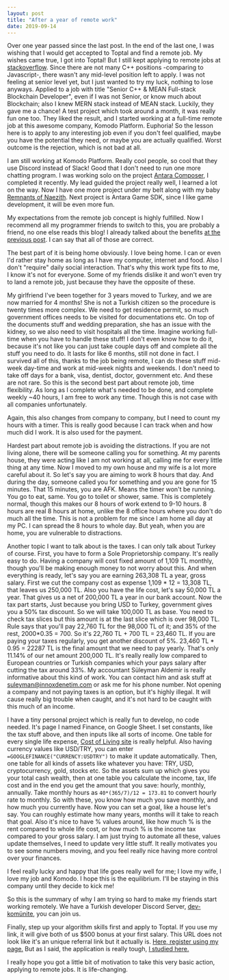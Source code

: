 ```yaml
---
layout: post
title: "After a year of remote work"
date: 2019-09-14
---
```


Over one year passed since the last post. In the end of the last one, I was wishing that I would get accepted to Toptal and find a remote job. My wishes came true, I got into Toptal! But I still kept applying to remote jobs at [stackoverflow](https://stackoverflow.com/jobs?r=true). Since there are not many C++ positions -comparing to Javascript-, there wasn't any mid-level position left to apply. I was not feeling at senior level yet, but I just wanted to try my luck, nothing to lose anyways. Applied to a job with title "Senior C++ & MEAN Full-stack Blockchain Developer", even if I was not Senior, or know much about Blockchain; also I knew MERN stack instead of MEAN stack. Luckily, they gave me a chance! A test project which took around a month, it was really fun one too. They liked the result, and I started working at a full-time remote job at this awesome company, Komodo Platform. Euphoria! So the lesson here is to apply to any interesting job even if you don't feel qualified, maybe you have the potential they need, or maybe you are actually qualified. Worst outcome is the rejection, which is not bad at all.

I am still working at Komodo Platform. Really cool people, so cool that they use Discord instead of Slack! Good that I don't need to run one more chatting program. I was working solo on the project [Antara Composer](https://composer.kmd.io), I completed it recently. My lead guided the project really well, I learned a lot on the way. Now I have one more project under my belt along with my baby [Remnants of Naezith](https://naezith.com). Next project is Antara Game SDK, since I like game development, it will be even more fun. 

My expectations from the remote job concept is highly fulfilled. Now I recommend all my programmer friends to switch to this, you are probably a friend, no one else reads this blog! I already talked about the benefits [at the previous post](https://blog.naezith.com/2018/09/life-and-remote-work). I can say that all of those are correct. 

The best part of it is being home obviously. I love being home. I can or even I'd rather stay home as long as I have my computer, internet and food. Also I don't "require" daily social interaction. That's why this work type fits to me, I know it's not for everyone. Some of my friends dislike it and won't even try to land a remote job, just because they have the opposite of these. 

My girlfriend I've been together for 3 years moved to Turkey, and we are now married for 4 months! She is not a Turkish citizen so the procedure is twenty times more complex. We need to get residence permit, so much government offices needs to be visited for documentations etc. On top of the documents stuff and wedding preparation, she has an issue with the kidney, so we also need to visit hospitals all the time. Imagine working full-time when you have to handle these stuff! I don't even know how to do it, because it's not like you can just take couple days off and complete all the stuff you need to do. It lasts for like 6 months, still not done in fact. I survived all of this, thanks to the job being remote, I can do these stuff mid-week day-time and work at mid-week nights and weekends. I don't need to take off days for a bank, visa, dentist, doctor, government etc. And these are not rare. So this is the second best part about remote job, time flexibility. As long as I complete what's needed to be done, and complete weekly ~40 hours, I am free to work any time. Though this is not case with all companies unfortunately.

Again, this also changes from company to company, but I need to count my hours with a timer. This is really good because I can track when and how much did I work. It is also used for the payment.

Hardest part about remote job is avoiding the distractions. If you are not living alone, there will be someone calling you for something. At my parents house, they were acting like I am not working at all, calling me for every little thing at any time. Now I moved to my own house and my wife is a lot more careful about it. So let's say you are aiming to work 8 hours that day. And during the day, someone called you for something and you are gone for 15 minutes. That 15 minutes, you are AFK. Means the timer won't be running. You go to eat, same. You go to toilet or shower, same. This is completely normal, though this makes our 8 hours of work extend to 9-10 hours. 8 hours are real 8 hours at home, unlike the 8 office hours where you don't do much all the time. This is not a problem for me since I am home all day at my PC. I can spread the 8 hours to whole day. But yeah, when you are home, you are vulnerable to distractions.

Another topic I want to talk about is the taxes. I can only talk about Turkey of course. First, you have to form a Sole Proprietorship company. It's really easy to do. Having a company will cost fixed amount of 1,109 TL monthly, though you'll be making enough money to not worry about this. And when everything is ready, let's say you are earning 263,308 TL a year, gross salary. First we cut the company cost as expense 1,109 * 12 = 13,308 TL, that leaves us 250,000 TL. Also you have the life cost, let's say 50,000 TL a year. That gives us a net of 200,000 TL a year in our bank account. Now the tax part starts, Just because you bring USD to Turkey, government gives you a 50% tax discount. So we will take 100,000 TL as base. You need to check tax slices but this amount is at the last slice which is over 98,000 TL. Rule says that you'll pay 22,760 TL for the 98,000 TL of it; and 35% of the rest, 2000*0.35 = 700. So it's 22,760 TL + 700 TL = 23,460 TL. If you are paying your taxes regularly, you get another discount of 5%. 23,460 TL * 0.95 = 22287 TL is the final amount that we need to pay yearly. That's only 11.14% of our net amount 200,000 TL. It's really really low compared to European countries or Turkish companies which your pays salary after cutting the tax around 33%. My accountant Süleyman Aldemir is really informative about this kind of work. You can contact him and ask stuff at suleyman@innoxdenetim.com or ask me for his phone number. Not opening a company and not paying taxes is an option, but it's highly illegal. It will cause really big trouble when caught, and it's not hard to be caught with this much of an income.

I have a tiny personal project which is really fun to develop, no code needed. It's page I named Finance, on Google Sheet. I set constants, like the tax stuff above, and then inputs like all sorts of income. One table for every single life expense, [Cost of Living site](https://www.numbeo.com/cost-of-living/) is really helpful. Also having currency values like USD/TRY, you can enter `=GOOGLEFINANCE("CURRENCY:USDTRY")` to make it update automatically. Then, one table for all kinds of assets like whatever you have: TRY, USD, cryptocurrency, gold, stocks etc. So the assets sum up which gives you your total cash wealth, then at one table you calculate the income, tax, life cost and in the end you get the amount that you save: hourly, monthly, annually. Take monthly hours as `40*(365/7)/12 = 173.81` to convert hourly rate to monthly. So with these, you know how much you save monthly, and how much you currently have. Now you can set a goal, like a house let's say. You can roughly estimate how many years, months will it take to reach that goal. Also it's nice to have % values around, like how much % is the rent compared to whole life cost, or how much % is the income tax compared to your gross salary. I am just trying to automate all these, values update themselves, I need to update very little stuff. It really motivates you to see some numbers moving, and you feel really nice having more control over your finances. 

I feel really lucky and happy that life goes really well for me; I love my wife, I love my job and Komodo. I hope this is the equilibrium. I'll be staying in this company until they decide to kick me! 

So this is the summary of why I am trying so hard to make my friends start working remotely. We have a Turkish developer Discord Server, [dev-komünite](https://discord.gg/AKajtef), you can join us. 

Finally, step up your algorithm skills first and apply to Toptal. If you use my link, it will give both of us $500 bonus at your first salary. This URL does not look like it's an unique referral link but it actually is. [Here, register using my page.](https://www.toptal.com/#gain-exclusively-guaranteed-software-programmers) But as I said, the application is really tough, [I studied here.](https://app.codility.com/programmers/lessons/1-iterations/)

I really hope you got a little bit of motivation to take this very basic action, applying to remote jobs. It is life-changing.
